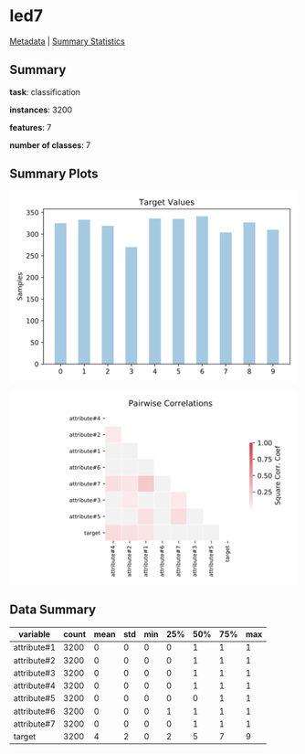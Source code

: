 # led7

[Metadata](metadata.yaml) | [Summary Statistics](summary_stats.csv)

## Summary

**task**: classification

**instances**: 3200

**features**: 7

**number of classes**: 7

## Summary Plots

![Labels](label.svg)

![Corr](corr.svg)

## Data Summary

|	variable	|	count	|	mean	|	std	|	min	|	25%	|	50%	|	75%	|	max|
| --- | --- | --- | --- | --- | --- | --- | --- | --- |
|	attribute#1	|	3200	|	0	|	0	|	0	|	0	|	1	|	1	|	1
|	attribute#2	|	3200	|	0	|	0	|	0	|	0	|	1	|	1	|	1
|	attribute#3	|	3200	|	0	|	0	|	0	|	0	|	1	|	1	|	1
|	attribute#4	|	3200	|	0	|	0	|	0	|	0	|	1	|	1	|	1
|	attribute#5	|	3200	|	0	|	0	|	0	|	0	|	0	|	1	|	1
|	attribute#6	|	3200	|	0	|	0	|	0	|	1	|	1	|	1	|	1
|	attribute#7	|	3200	|	0	|	0	|	0	|	0	|	1	|	1	|	1
|	target	|	3200	|	4	|	2	|	0	|	2	|	5	|	7	|	9
